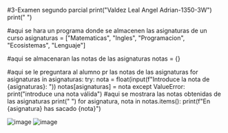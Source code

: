 #3-Examen segundo parcial
print("Valdez Leal Angel Adrian-1350-3W")
print(" ")

#aqui se hara un programa donde se almacenen las asignaturas de un curso
asignaturas = ["Matematicas", "Ingles", "Programacion", "Ecosistemas", "Lenguaje"]

#aqui se almacenaran las notas de las asignaturas
notas = {}

#aqui se le preguntara al alumno pr las notas de las asignaturas
for asignaturas in asignaturas:
    try:
        nota = float(input(f"Introduce la nota de {asignaturas}: "))
        notas[asignaturas] = nota
    except ValueError:
        print("introduce una nota válida")
#aqui se mostrara las notas obtenidas de las asignaturas
print(" ")
for asignatura, nota in notas.items():
    print(f"En {asignatura} has sacado {nota}")


![image](https://github.com/user-attachments/assets/2841d930-a5ee-47f6-ad0b-a63a9b3b8742)
![image](https://github.com/user-attachments/assets/bf9d3033-1585-486b-b0ba-da4b8cba7d43)
